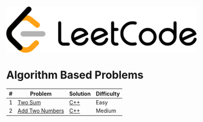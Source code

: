 ![](https://github.com/codeplusmath/leetcode-solutions/blob/main/leet-code.png)

Algorithm Based Problems
====


| # | Problem | Solution | Difficulty |
|---| ----- | -------- | ---------- |
|1|[Two Sum](https://leetcode.com/problems/two-sum) | [C++](https://github.com/codeplusmath/leetcode-solutions/blob/main/Two_Sum.cpp)|Easy|
|2|[Add Two Numbers](https://leetcode.com/problems/add-two-numbers/) | [C++](https://github.com/codeplusmath/leetcode-solutions/blob/main/Add-Two-Numbers.cpp)|Medium|

